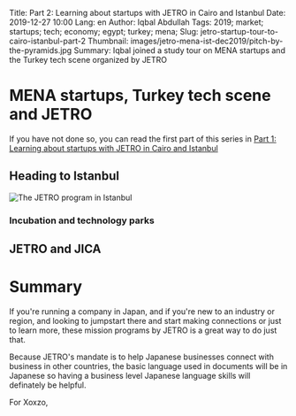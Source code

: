 Title: Part 2: Learning about startups with JETRO in Cairo and Istanbul
Date: 2019-12-27 10:00
Lang: en
Author: Iqbal Abdullah
Tags: 2019; market; startups; tech; economy; egypt; turkey; mena;
Slug: jetro-startup-tour-to-cairo-istanbul-part-2
Thumbnail: images/jetro-mena-ist-dec2019/pitch-by-the-pyramids.jpg
Summary: Iqbal joined a study tour on MENA startups and the Turkey tech scene organized by JETRO

# MENA startups, Turkey tech scene and JETRO

If you have not done so, you can read the first part of this series in [Part 1: Learning about startups with JETRO in Cairo and Istanbul]({filename}/Business/jetro-mena-istanbul-dec-2019-part-1-en.md)

## Heading to Istanbul

![The JETRO program in Istanbul](/images/jetro-mena-ist-dec2019/jetro-istanbul-collage.jpg)

### Incubation and technology parks

## JETRO and JICA

# Summary

If you're running a company in Japan, and if you're new to an industry or region,
and looking to jumpstart there and start making connections or just to learn more,
these mission programs by JETRO is a great way to do just that.

Because JETRO's mandate is to help Japanese businesses connect with business in
other countries, the basic language used in documents will be in Japanese so
having a business level Japanese language skills will definately be helpful.

For Xoxzo,
